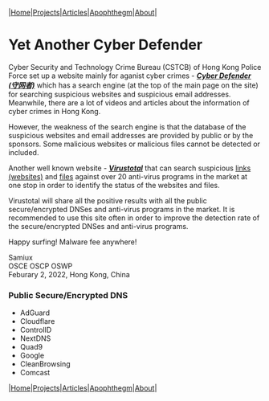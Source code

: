 |[Home](/README.md)|[Projects](/projects.md)|[Articles](/articles.md)|[Apophthegm](/apophthegm.md)|[About](/about.md)|

# Yet Another Cyber Defender
 
Cyber Security and Technology Crime Bureau (CSTCB) of Hong Kong Police Force set up a website mainly for aganist cyber crimes - [___Cyber Defender (守网者)___](https://cyberdefender.hk/) which has a search engine (at the top of the main page on the site) for searching suspicious websites and suspicious email addresses.  Meanwhile, there are a lot of videos and articles about the information of cyber crimes in Hong Kong.  
 
However, the weakness of the search engine is that the database of the suspicious websites and email addresses are provided by public or by the sponsors.  Some malicious websites or malicious files cannot be detected or included.
 
Another well known website - [___Virustotal___](https://www.virustotal.com) that can search suspicious [links (websites)](https://www.virustotal.com/gui/home/url) and [files](https://www.virustotal.com/gui/home/upload) against over 20 anti-virus programs in the market at one stop in order to identify the status of the websites and files.
 
Virustotal will share all the positive results with all the public secure/encrypted DNSes and anti-virus programs in the market.  It is recommended to use this site often in order to improve the detection rate of the secure/encrypted DNSes and anti-virus programs.
 
Happy surfing!  Malware fee anywhere!

Samiux  
OSCE  OSCP  OSWP  
Feburary 2, 2022, Hong Kong, China  

### Public Secure/Encrypted DNS

- AdGuard  
- Cloudflare  
- ControlID  
- NextDNS  
- Quad9  
- Google  
- CleanBrowsing  
- Comcast  

|[Home](/README.md)|[Projects](/projects.md)|[Articles](/articles.md)|[Apophthegm](/apophthegm.md)|[About](/about.md)|
